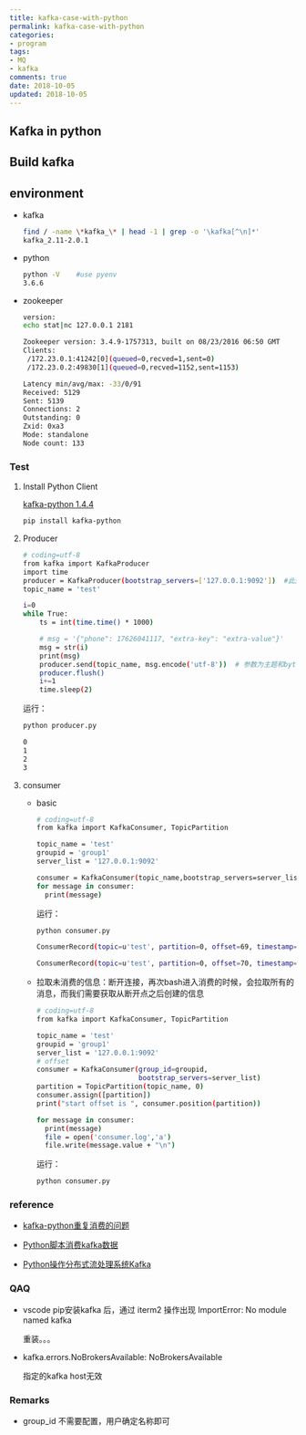 ```yaml
---
title: kafka-case-with-python
permalink: kafka-case-with-python
categories:
- program
tags: 
- MQ
- kafka
comments: true
date: 2018-10-05
updated: 2018-10-05
---
```


## Kafka in python

## Build kafka

## environment

- kafka 

  ```bash
  find / -name \*kafka_\* | head -1 | grep -o '\kafka[^\n]*'
  kafka_2.11-2.0.1
  ```

- python

  ```bash
  python -V    #use pyenv
  3.6.6
  ```

- zookeeper

  ```bash
  version:
  echo stat|nc 127.0.0.1 2181
  
  Zookeeper version: 3.4.9-1757313, built on 08/23/2016 06:50 GMT
  Clients:
   /172.23.0.1:41242[0](queued=0,recved=1,sent=0)
   /172.23.0.2:49830[1](queued=0,recved=1152,sent=1153)
  
  Latency min/avg/max: -33/0/91
  Received: 5129
  Sent: 5139
  Connections: 2
  Outstanding: 0
  Zxid: 0xa3
  Mode: standalone
  Node count: 133
  ```

### Test

1. Install Python Client

   [kafka-python 1.4.4](https://pypi.org/project/kafka-python/)

   ```bash
   pip install kafka-python
   ```

2. Producer

   ```bash
   # coding=utf-8
   from kafka import KafkaProducer
   import time
   producer = KafkaProducer(bootstrap_servers=['127.0.0.1:9092'])  #此处ip可以是多个['0.0.0.1:9092','0.0.0.2:9092','0.0.0.3:9092' ]
   topic_name = 'test'
   
   i=0
   while True:
       ts = int(time.time() * 1000)
   
       # msg = '{"phone": 17626041117, "extra-key": "extra-value"}'
       msg = str(i)
       print(msg)
       producer.send(topic_name, msg.encode('utf-8'))  # 参数为主题和bytes数据
       producer.flush()
       i+=1              
       time.sleep(2)
   ```

   运行：

   ```bash
   python producer.py
   
   0
   1
   2
   3
   ```

3. consumer

   - basic

     ```bash
     # coding=utf-8
     from kafka import KafkaConsumer, TopicPartition
     
     topic_name = 'test'
     groupid = 'group1'
     server_list = '127.0.0.1:9092'
     
     consumer = KafkaConsumer(topic_name,bootstrap_servers=server_list)
     for message in consumer:
       print(message)
     ```

     运行：

     ```bash
     python consumer.py
     
     ConsumerRecord(topic=u'test', partition=0, offset=69, timestamp=1544090653375, timestamp_type=0, key=None, value='0', headers=[], checksum=None, serialized_key_size=-1, serialized_value_size=1, serialized_header_size=-1)
     
     ConsumerRecord(topic=u'test', partition=0, offset=70, timestamp=1544090655386, timestamp_type=0, key=None, value='1', headers=[], checksum=None, serialized_key_size=-1, serialized_value_size=1, serialized_header_size=-1)
     ```

   - 拉取未消费的信息：断开连接，再次bash进入消费的时候，会拉取所有的消息，而我们需要获取从断开点之后创建的信息

     ```bash
     # coding=utf-8
     from kafka import KafkaConsumer, TopicPartition
     
     topic_name = 'test'
     groupid = 'group1'
     server_list = '127.0.0.1:9092'
     # offset                        
     consumer = KafkaConsumer(group_id=groupid,
                              bootstrap_servers=server_list)
     partition = TopicPartition(topic_name, 0)
     consumer.assign([partition])
     print("start offset is ", consumer.position(partition))
     
     for message in consumer:
       print(message)
       file = open('consumer.log','a')
       file.write(message.value + "\n")
     ```

     运行：

     ```bash
     python consumer.py
     ```

### reference

- [kafka-python重复消费的问题](http://qimingyu.com/2018/06/30/Kafka%E9%87%8D%E5%A4%8D%E6%B6%88%E8%B4%B9%E7%9A%84%E9%97%AE%E9%A2%98/)

- [Python脚本消费kafka数据](https://blog.csdn.net/beyond_f4/article/details/80310340)

- [Python操作分布式流处理系统Kafka](http://www.uml.org.cn/python/201801092.asp)


### QAQ

- vscode pip安装kafka 后，通过 iterm2 操作出现 ImportError: No module named kafka

  重装。。。

- kafka.errors.NoBrokersAvailable: NoBrokersAvailable

  指定的kafka host无效

### Remarks

- group_id 不需要配置，用户确定名称即可



